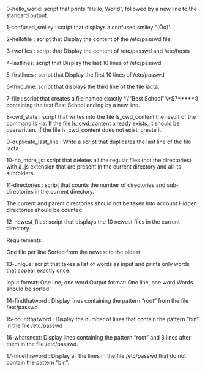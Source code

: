 0-hello_world: script that prints “Hello, World”, followed by a new line to the standard output.

1-confused_smiley : script that displays a confused smiley "(Ôo)'.

2-hellofile : script that Display the content of the /etc/passwd file.

3-twofiles : script that Display the content of /etc/passwd and /etc/hosts

4-lastlines: script that Display the last 10 lines of /etc/passwd

5-firstlines : script that Display the first 10 lines of /etc/passwd

6-third_line: script that displays the third line of the file iacta.

7-file : script that creates a file named exactly \*\\'"Best School"\'\\*$\?\*\*\*\*\*:) containing the text Best School ending by a new line.

8-cwd_state : script that writes into the file ls_cwd_content the result of the command ls -la. If the file ls_cwd_content already exists, it should be overwritten. If the file ls_cwd_content does not exist, create it.

9-duplicate_last_line : Write a script that duplicates the last line of the file iacta

10-no_more_js: script that deletes all the regular files (not the directories) with a .js extension that are present in the current directory and all its subfolders.

11-directories : script that counts the number of directories and sub-directories in the current directory.

The current and parent directories should not be taken into account
Hidden directories should be counted

12-newest_files: script that displays the 10 newest files in the current directory.

Requirements:

One file per line
Sorted from the newest to the oldest

13-unique: script that takes a list of words as input and prints only words that appear exactly once.

Input format: One line, one word
Output format: One line, one word
Words should be sorted

14-findthatword : Display lines containing the pattern “root” from the file /etc/passwd

15-countthatword : Display the number of lines that contain the pattern “bin” in the file /etc/passwd

16-whatsnext: Display lines containing the pattern “root” and 3 lines after them in the file /etc/passwd.

17-hidethisword : Display all the lines in the file /etc/passwd that do not contain the pattern “bin”.




